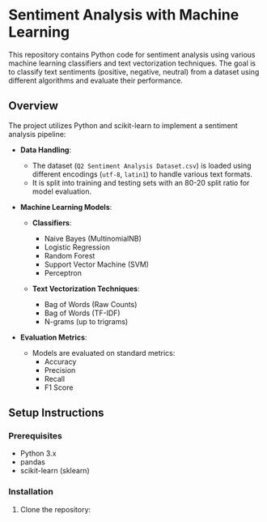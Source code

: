 # Sentiment Analysis with Machine Learning

This repository contains Python code for sentiment analysis using various machine learning classifiers and text vectorization techniques. The goal is to classify text sentiments (positive, negative, neutral) from a dataset using different algorithms and evaluate their performance.

## Overview

The project utilizes Python and scikit-learn to implement a sentiment analysis pipeline:

- **Data Handling**:
  - The dataset (`Q2 Sentiment Analysis Dataset.csv`) is loaded using different encodings (`utf-8`, `latin1`) to handle various text formats.
  - It is split into training and testing sets with an 80-20 split ratio for model evaluation.

- **Machine Learning Models**:
  - **Classifiers**:
    - Naive Bayes (MultinomialNB)
    - Logistic Regression
    - Random Forest
    - Support Vector Machine (SVM)
    - Perceptron

  - **Text Vectorization Techniques**:
    - Bag of Words (Raw Counts)
    - Bag of Words (TF-IDF)
    - N-grams (up to trigrams)

- **Evaluation Metrics**:
  - Models are evaluated on standard metrics:
    - Accuracy
    - Precision
    - Recall
    - F1 Score

## Setup Instructions

### Prerequisites

- Python 3.x
- pandas
- scikit-learn (sklearn)

### Installation

1. Clone the repository:

